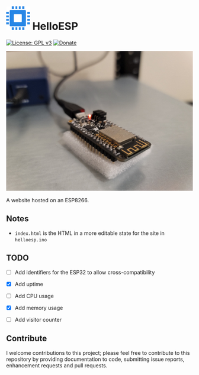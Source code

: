 # <img src="https://github.com/Tech1k/helloesp/blob/master/images/helloesp-favicon.png" alt="HelloESP" width="64"/> HelloESP
[![License: GPL v3](https://img.shields.io/badge/License-GPLv3-blue.svg)](https://www.gnu.org/licenses/gpl-3.0)
[![Donate](https://img.shields.io/badge/Support%20me-Donate-blue)](https://kk.dev/donate)

<img src="https://github.com/Tech1k/helloesp/blob/master/images/esp8266-webserver.jpg" alt="ESP8266 Webserver" max-width="100%"/>

A website hosted on an ESP8266.


## Notes
- ``index.html`` is the HTML in a more editable state for the site in ``helloesp.ino``


## TODO
- [ ] Add identifiers for the ESP32 to allow cross-compatibility
- [x] Add uptime
- [ ] Add CPU usage
- [x] Add memory usage
- [ ] Add visitor counter


## Contribute
I welcome contributions to this project; please feel free to contribute to this repository by providing documentation to code, submitting issue reports, enhancement requests and pull requests.
